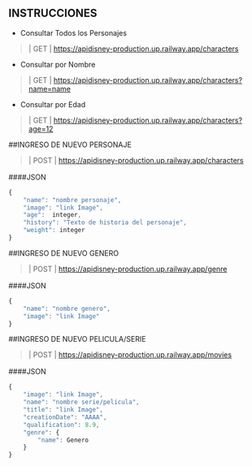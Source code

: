 ## INSTRUCCIONES

- Consultar Todos los Personajes

> | GET | https://apidisney-production.up.railway.app/characters

- Consultar por Nombre

> | GET | https://apidisney-production.up.railway.app/characters?name=name

- Consultar por Edad

> | GET | https://apidisney-production.up.railway.app/characters?age=12

##INGRESO DE NUEVO PERSONAJE
> | POST | https://apidisney-production.up.railway.app/characters



####JSON　

```javascript
{
	"name": "nombre personaje",
	"image": "link Image",
	"age":  integer,
	"history": "Texto de historia del personaje",
	"weight": integer
}
```

##INGRESO DE NUEVO GENERO
> | POST | https://apidisney-production.up.railway.app/genre


####JSON　

```javascript
{
	"name": "nombre genero",
	"image": "link Image"
}
```


##INGRESO DE NUEVO PELICULA/SERIE
> | POST | https://apidisney-production.up.railway.app/movies


####JSON　

```javascript
{
	"image": "link Image",
	"name": "nombre serie/pelicula",
	"title": "link Image",
	"creationDate": "AAAA",
	"qualification": 8.9,
	"genre": {
		"name": Genero
	}
}
```
